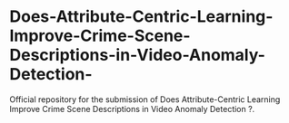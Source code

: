 # Does-Attribute-Centric-Learning-Improve-Crime-Scene-Descriptions-in-Video-Anomaly-Detection-
Official repository for the submission of Does Attribute-Centric Learning Improve Crime Scene Descriptions in Video Anomaly Detection ?.
